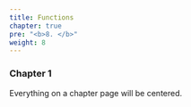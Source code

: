 ```yaml
---
title: Functions
chapter: true
pre: "<b>8. </b>"
weight: 8
---
```


### Chapter 1

Everything on a chapter page will be centered.
